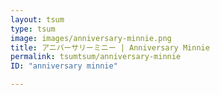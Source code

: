 ```yaml
---
layout: tsum
type: tsum
image: images/anniversary-minnie.png
title: アニバーサリーミニー | Anniversary Minnie
permalink: tsumtsum/anniversary-minnie
ID: "anniversary minnie"

---
```

